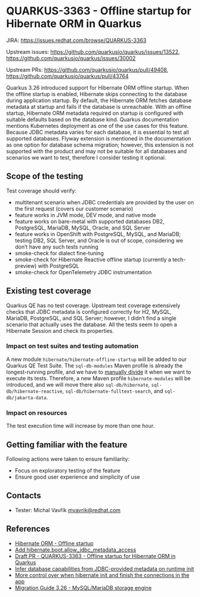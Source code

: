 # QUARKUS-3363 - Offline startup for Hibernate ORM in Quarkus

JIRA: https://issues.redhat.com/browse/QUARKUS-3363

Upstream issues: https://github.com/quarkusio/quarkus/issues/13522, https://github.com/quarkusio/quarkus/issues/30002

Upstream PRs: https://github.com/quarkusio/quarkus/pull/49408, https://github.com/quarkusio/quarkus/pull/43764

Quarkus 3.26 introduced support for Hibernate ORM offline startup.
When the offline startup is enabled, Hibernate skips connecting to the database during application startup.
By default, the Hibernate ORM fetches database metadata at startup and fails if the database is unreachable.
With an offline startup, Hibernate ORM metadata required on startup is configured with suitable defaults based on the database kind.
Quarkus documentation mentions Kubernetes deployment as one of the use cases for this feature.
Because JDBC metadata varies for each database, it is essential to test all supported databases.
Flyway extension is mentioned in the documentation as one option for database schema migration;
however, this extension is not supported with the product and may not be suitable for all databases and scenarios we want to test, therefore I consider testing it optional.

## Scope of the testing

Test coverage should verify:

* multitenant scenario when JDBC credentials are provided by the user on the first request (covers our customer scenario)
* feature works in JVM mode, DEV mode, and native mode
* feature works on bare-metal with supported databases DB2, PostgreSQL, MariaDB, MySQL, Oracle, and SQL Server
* feature works in OpenShift with PostgreSQL, MySQL, and MariaDB; testing DB2, SQL Server, and Oracle is out of scope, considering we don’t have any such tests running
* smoke-check for dialect fine-tuning
* smoke-check for Hibernate Reactive offline startup (currently a tech-preview) with PostgreSQL
* smoke-check for OpenTelemetry JDBC instrumentation

## Existing test coverage

Quarkus QE has no test coverage.
Upstream test coverage extensively checks that JDBC metadata is configured correctly for H2, MySQL, MariaDB, PostgreSQL, and SQL Server;
however, I didn’t find a single scenario that actually uses the database.
All the tests seem to open a Hibernate Session and check its properties.

### Impact on test suites and testing automation

A new module `hibernate/hibernate-offline-startup` will be added to our Quarkus QE Test Suite.
The `sql-db-modules` Maven profile is already the longest-running profile, and we have to [manually divide](https://github.com/quarkus-qe/quarkus-test-suite/blob/cea391cad1046bfa91e832a99507b9c5262d3c8a/.github/workflows/ci.yml#L92) it when we want to execute its tests.
Therefore, a new Maven profile `hibernate-modules` will be introduced, and we will move there also `sql-db/hibernate`, `sql-db/hibernate-reactive`, `sql-db/hibernate-fulltext-search`, and `sql-db/jakarta-data`.

### Impact on resources

The test execution time will increase by more than one hour.

## Getting familiar with the feature

Following actions were taken to ensure familiarity:
- Focus on exploratory testing of the feature
- Ensure good user experience and simplicity of use

## Contacts

* Tester: Michal Vavřík <mvavrik@redhat.com>

## References

- [Hibernate ORM - Offline startup](https://quarkus.io/guides/hibernate-orm#offline)
- [Add hibernate.boot.allow_jdbc_metadata_access](https://hibernate.atlassian.net/browse/HHH-17269)
- [Draft PR - QUARKUS-3363 - Offline startup for Hibernate ORM in Quarkus](https://github.com/quarkusio/quarkus/pull/43396)
- [Infer database capabilities from JDBC-provided metadata on runtime init](https://github.com/quarkusio/quarkus/pull/13435)
- [More control over when hibernate init and finish the connections in the app](https://github.com/quarkusio/quarkus/issues/29846)
- [Migration Guide 3.26 - MySQL/MariaDB storage engine](https://github.com/quarkusio/quarkus/wiki/Migration-Guide-3.26#mysqlmariadb-storage-engine)
